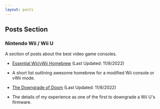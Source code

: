 ```yaml
---
layout: posts
---
```


## Posts Section

### Nintendo Wii / Wii U

A section of posts about the best video game consoles.

* [Essential Wii/vWii Homebrew](../posts/essential-wii-vwii-homebrew) (Last Updated: 11/8/2022)
* A short list outlining awesome homebrew for a modified Wii console or vWii mode.

* [The Downgrade of Doom](../posts/the-downgrade-of-doom) (Last Updated: 11/8/2022)
* The details of my experience as one of the first to downgrade a Wii U's firmware.